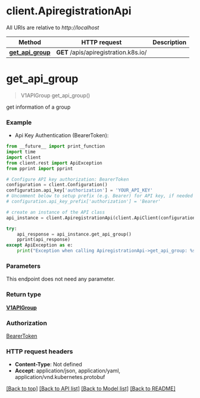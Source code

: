 # client.ApiregistrationApi

All URIs are relative to *http://localhost*

Method | HTTP request | Description
------------- | ------------- | -------------
[**get_api_group**](ApiregistrationApi.md#get_api_group) | **GET** /apis/apiregistration.k8s.io/ | 


# **get_api_group**
> V1APIGroup get_api_group()



get information of a group

### Example

* Api Key Authentication (BearerToken): 
```python
from __future__ import print_function
import time
import client
from client.rest import ApiException
from pprint import pprint

# Configure API key authorization: BearerToken
configuration = client.Configuration()
configuration.api_key['authorization'] = 'YOUR_API_KEY'
# Uncomment below to setup prefix (e.g. Bearer) for API key, if needed
# configuration.api_key_prefix['authorization'] = 'Bearer'

# create an instance of the API class
api_instance = client.ApiregistrationApi(client.ApiClient(configuration))

try:
    api_response = api_instance.get_api_group()
    pprint(api_response)
except ApiException as e:
    print("Exception when calling ApiregistrationApi->get_api_group: %s\n" % e)
```

### Parameters
This endpoint does not need any parameter.

### Return type

[**V1APIGroup**](V1APIGroup.md)

### Authorization

[BearerToken](../README.md#BearerToken)

### HTTP request headers

 - **Content-Type**: Not defined
 - **Accept**: application/json, application/yaml, application/vnd.kubernetes.protobuf

[[Back to top]](#) [[Back to API list]](../README.md#documentation-for-api-endpoints) [[Back to Model list]](../README.md#documentation-for-models) [[Back to README]](../README.md)

